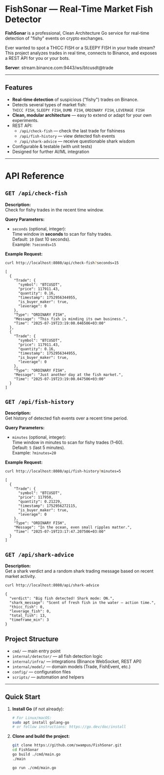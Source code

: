 # FishSonar — Real-Time Market Fish Detector

**FishSonar** is a professional, Clean Architecture Go service for real-time detection of "fishy" events on crypto exchanges.

Ever wanted to spot a THICC FISH or a SLEEPY FISH in your trade stream? This project analyzes trades in real time, connects to Binance, and exposes a REST API for you or your bots.

**Server**: stream.binance.com:9443/ws/btcusdt@trade

---

## Features

- **Real-time detection** of suspicious ("fishy") trades on Binance.
- Detects several types of market fish:  
  `THICC FISH`, `SLEEPY FISH`, `DUMB FISH`, `ORDINARY FISH`, `LEVERAGE FISH`
- **Clean, modular architecture** — easy to extend or adapt for your own experiments.
- REST API:
   - `/api/check-fish` — check the last trade for fishiness
   - `/api/fish-history` — view detected fish events
   - `/api/shark-advice` — receive questionable shark wisdom
- Configurable & testable (with unit tests)
- Designed for further AI/ML integration

---

# API Reference

## `GET /api/check-fish`

**Description:**  
Check for fishy trades in the recent time window.

**Query Parameters:**
- `seconds` (optional, integer):  
  Time window in **seconds** to scan for fishy trades.  
  Default: `10` (last 10 seconds).  
  Example: `?seconds=15`

**Example Request:**
```bash
curl http://localhost:8080/api/check-fish?seconds=15
```
``` example Response
[
  {
    "Trade": {
      "symbol": "BTCUSDT",
      "price": 117911.43,
      "quantity": 0.16,
      "timestamp": 1752956344955,
      "is_buyer_maker": true,
      "leverage": 0
    },
    "Type": "ORDINARY FISH",
    "Message": "This fish is minding its own business.",
    "Time": "2025-07-19T23:19:00.046506+03:00"
  },
  {
    "Trade": {
      "symbol": "BTCUSDT",
      "price": 117911.43,
      "quantity": 0.16,
      "timestamp": 1752956344955,
      "is_buyer_maker": true,
      "leverage": 0
    },
    "Type": "ORDINARY FISH",
    "Message": "Just another day at the fish market.",
    "Time": "2025-07-19T23:19:00.047506+03:00"
  }
]
```

## `GET /api/fish-history`

**Description:**  
Get history of detected fish events over a recent time period.

**Query Parameters:**
- `minutes` (optional, integer):  
  Time window in minutes to scan for fishy trades (1–60).  
  Default: `5` (last 5 minutes).  
  Example: `?minutes=20`

**Example Request:**
```bash
curl http://localhost:8080/api/fish-history?minutes=5
```

``` example response:
[
  {
    "Trade": {
      "symbol": "BTCUSDT",
      "price": 117950,
      "quantity": 0.21229,
      "timestamp": 1752956272115,
      "is_buyer_maker": true,
      "leverage": 0
    },
    "Type": "ORDINARY FISH",
    "Message": "In the ocean, even small ripples matter.",
    "Time": "2025-07-19T23:17:47.207506+03:00"
  }
]
```

## `GET /api/shark-advice`

**Description:**  
Get a shark verdict and a random shark trading message based on recent market activity.

```bash
curl http://localhost:8080/api/shark-advice
```

``` Example response
{
  "verdict": "Big fish detected! Shark mode: ON.",
  "shark_message": "Scent of fresh fish in the water — action time.",
  "thicc_fish": 0,
  "leverage_fish": 0,
  "total_fish": 13,
  "timeframe_min": 3
}
```


## Project Structure

- `cmd/` — main entry point
- `internal/detector/` — all fish detection logic
- `internal/infra/` — integrations (Binance WebSocket, REST API)
- `internal/model/` — domain models (Trade, FishEvent, etc.)
- `config/` — configuration files
- `scripts/` — automation and helpers

---

## Quick Start

1. **Install Go** (if not already):
    ```bash
    # For Linux/macOS:
    sudo apt install golang-go
    # or follow instructions: https://go.dev/doc/install
    ```

2. **Clone and build the project:**
    ```bash
    git clone https://github.com/swampus/FishSonar.git
    cd FishSonar
    go build ./cmd/main.go
    ./main
   
    go run ./cmd/main.go
    ```
